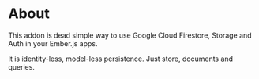# About

This addon is dead simple way to use Google Cloud Firestore, Storage and Auth in your Ember.js apps.

It is identity-less, model-less persistence. Just store, documents and queries.
